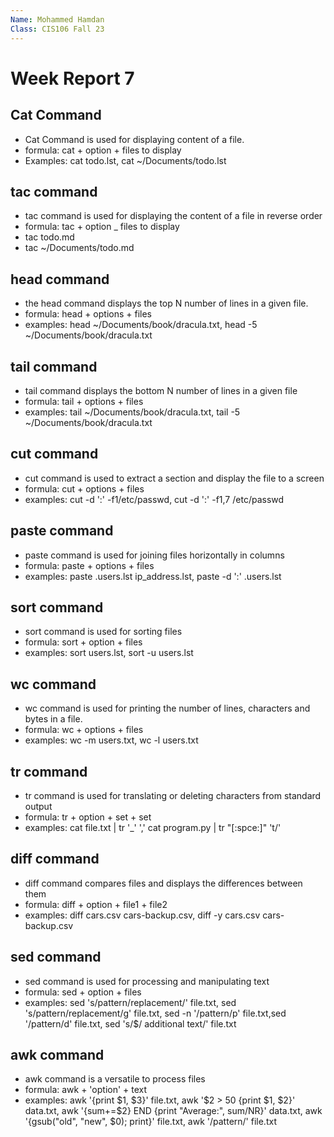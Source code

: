 ```yaml
---
Name: Mohammed Hamdan
Class: CIS106 Fall 23
---
```


# Week Report 7

## Cat Command
* Cat Command is used for displaying content of a file. 
* formula: cat + option + files to display
* Examples: cat todo.lst, cat ~/Documents/todo.lst

## tac command
* tac command is used for displaying the content of a file in reverse order
* formula: tac + option _ files to display 
* tac todo.md
* tac ~/Documents/todo.md

## head command
* the head command displays the top N number of lines in a given file. 
* formula: head + options + files
* examples: head ~/Documents/book/dracula.txt, head -5 ~/Documents/book/dracula.txt

## tail command
* tail command displays the bottom N number of lines in a given file
* formula: tail + options + files
* examples: tail ~/Documents/book/dracula.txt, tail -5 ~/Documents/book/dracula.txt

## cut command
* cut command is used to extract a section and display the file to a screen
* formula: cut + options + files
* examples: cut -d ':' -f1/etc/passwd, cut -d ':' -f1,7 /etc/passwd

## paste command
* paste command is used for joining files horizontally in columns
* formula: paste + options + files
* examples: paste .users.lst ip_address.lst, paste -d ':' .users.lst

## sort command
* sort command is used for sorting files
* formula: sort + option + files
* examples: sort users.lst, sort -u users.lst

## wc command
* wc command is used for printing the number of lines, characters and bytes in a file. 
* formula: wc + options + files
* examples: wc -m users.txt, wc -l users.txt

## tr command
* tr command is used for translating or deleting characters from standard output
* formula: tr + option + set + set
* examples: cat file.txt | tr '_' ','   cat program.py | tr "[:spce:]" 't/'

## diff command
* diff command compares files and displays the differences between them
* formula: diff + option + file1 + file2
* examples: diff cars.csv cars-backup.csv, diff -y cars.csv cars-backup.csv

## sed command 
* sed command is used for processing and manipulating text
* formula: sed + option + files
* examples: sed 's/pattern/replacement/' file.txt, sed 's/pattern/replacement/g' file.txt, sed -n '/pattern/p' file.txt,sed '/pattern/d' file.txt,  sed 's/$/ additional text/' file.txt

## awk command
* awk command is a versatile to process files
* formula: awk + 'option' + text
* examples: awk '{print $1, $3}' file.txt, awk '$2 > 50 {print $1, $2}' data.txt, awk '{sum+=$2} END {print "Average:", sum/NR}' data.txt, awk '{gsub("old", "new", $0); print}' file.txt, awk '/pattern/' file.txt